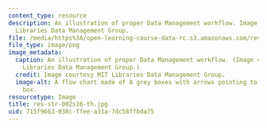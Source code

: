```yaml
---
content_type: resource
description: An illustration of proper Data Management workflow. Image courtesy MIT
  Libraries Data Management Group.
file: /media/https%3A/open-learning-course-data-rc.s3.amazonaws.com/res-str-002-data-management-spring-2016/715f9663038cffeea31a7dc58ffbda75_res-str-002s16-th.jpg
file_type: image/png
image_metadata:
  caption: An illustration of proper Data Management workflow. (Image courtesy MIT
    Libraries Data Management Group.)
  credit: Image courtesy MIT Libraries Data Management Group.
  image-alt: A flow chart made of 8 grey boxes with arrows pointing to and from each
    box.
resourcetype: Image
title: res-str-002s16-th.jpg
uid: 715f9663-038c-ffee-a31a-7dc58ffbda75
---
```


